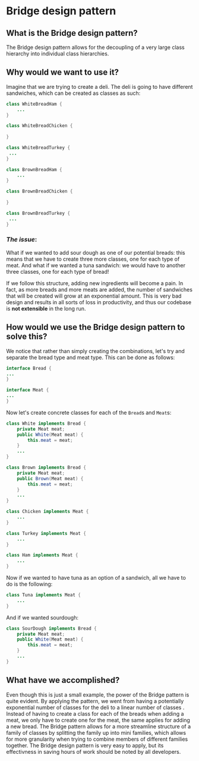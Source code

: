 # Bridge design pattern
## What is the Bridge design pattern?
The Bridge design pattern allows for the decoupling of a very large class hierarchy into individual class hierarchies.
## Why would we want to use it?
Imagine that we are trying to create a deli. The deli is going to have different sandwiches, which can be created as classes as such:
```java
class WhiteBreadHam {
    ...
}

class WhiteBreadChicken {
    
}

class WhiteBreadTurkey {
 ...   
}

class BrownBreadHam {
    ...
}

class BrownBreadChicken {
    
}

class BrownBreadTurkey {
 ...   
}
```
### ***The issue***: 
What if we wanted to add sour dough as one of our potential breads: this means that we have to create three more classes, one for each type of meat. And what if we wanted a tuna sandwich: we would have to another three classes, one for each type of bread!

If we follow this structure, adding new ingredients will become a pain. In fact, as more breads and more meats are added, the number of sandwiches that will
be created will grow at an exponential amount. This is very bad design and results in all sorts of loss in productivity, and thus our codebase is __not extensible__ in the long run.
## How would we use the Bridge design pattern to solve this?
We notice that rather than simply creating the combinations, let's try and separate the bread type and meat type. This can be done as follows:
```java
interface Bread {
...
}

interface Meat {
...
}
```

Now let's create concrete classes for each of the ```Bread```s and ```Meat```s:
```java
class White implements Bread {
    private Meat meat;
    public White(Meat meat) {
        this.meat = meat;
    }
    ...
}

class Brown implements Bread {
    private Meat meat;
    public Brown(Meat meat) {
        this.meat = meat;
    }
    ...
}

class Chicken implements Meat {
    ...
}

class Turkey implements Meat {
    ...
}

class Ham implements Meat {
    ...
}
```

Now if we wanted to have tuna as an option of a sandwich, all we have to do is the following:
```java
class Tuna implements Meat {
    ...
}
```
And if we wanted sourdough:
```java
class SourDough implements Bread {
    private Meat meat;
    public White(Meat meat) {
        this.meat = meat;
    }
    ...
}
```
## What have we accomplished?
Even though this is just a small example, the power of the Bridge pattern is quite evident. By applying the pattern, we went from
having a potentially exponential number of classes for the deli to a linear number of classes . Instead of having to create a class for
each of the breads when adding a meat, we only have to create one for the meat, the same applies for adding a new bread. The Bridge 
pattern allows for a more streamline structure of a family of classes by splitting the family up into mini families, which allows
for more granularity when trying to combine members of different families together. The Bridge design pattern is very easy to apply,
but its effectivness in saving hours of work should be noted by all developers.